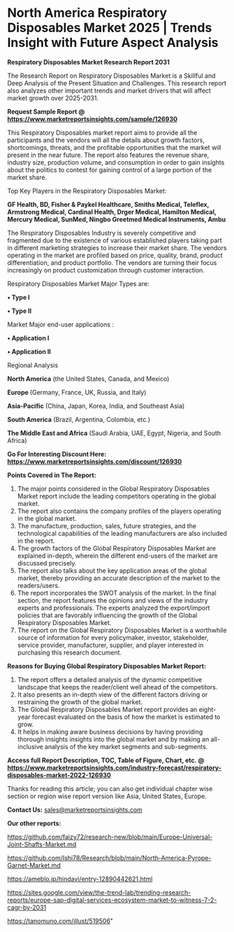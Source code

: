 # North America Respiratory Disposables Market 2025 | Trends Insight with Future Aspect Analysis

<strong>Respiratory Disposables Market Research Report 2031</strong>

The Research Report on Respiratory Disposables Market is a Skillful and Deep Analysis of the Present Situation and Challenges. This research report also analyzes other important trends and market drivers that will affect market growth over 2025-2031.

<strong>Request Sample Report @ <a href=https://www.marketreportsinsights.com/sample/126930>https://www.marketreportsinsights.com/sample/126930</a></strong>

This Respiratory Disposables market report aims to provide all the participants and the vendors will all the details about growth factors, shortcomings, threats, and the profitable opportunities that the market will present in the near future. The report also features the revenue share, industry size, production volume, and consumption in order to gain insights about the politics to contest for gaining control of a large portion of the market share.

Top Key Players in the Respiratory Disposables Market:

<strong>GF Health, BD, Fisher & Paykel Healthcare, Smiths Medical, Teleflex, Armstrong Medical, Cardinal Health, Drger Medical, Hamilton Medical, Mercury Medical, SunMed, Ningbo Greetmed Medical Instruments, Ambu</strong>

The Respiratory Disposables Industry is severely competitive and fragmented due to the existence of various established players taking part in different marketing strategies to increase their market share. The vendors operating in the market are profiled based on price, quality, brand, product differentiation, and product portfolio. The vendors are turning their focus increasingly on product customization through customer interaction.

Respiratory Disposables Market Major Types are:

<strong>• Type I

• Type II</strong>

Market Major end-user applications :

<strong>• Application I

• Application II</strong>

Regional Analysis

</u><strong><b>North America</b></strong> (the United States, Canada, and Mexico)

<strong><b>Europe </b></strong>(Germany, France, UK, Russia, and Italy)

<strong><b>Asia-Pacific</b></strong> (China, Japan, Korea, India, and Southeast Asia)

<strong><b>South America</b></strong> (Brazil, Argentina, Colombia, etc.)

<strong><b>The Middle East and Africa</b></strong> (Saudi Arabia, UAE, Egypt, Nigeria, and South Africa)

<strong>Go For Interesting Discount Here: <a href=https://www.marketreportsinsights.com/discount/126930>https://www.marketreportsinsights.com/discount/126930</a></strong>

<strong>Points Covered in The Report:</strong>
<ol>
  <li>The major points considered in the Global Respiratory Disposables Market report include the leading competitors operating in the global market.</li>
  <li>The report also contains the company profiles of the players operating in the global market.</li>
  <li>The manufacture, production, sales, future strategies, and the technological capabilities of the leading manufacturers are also included in the report.</li>
  <li>The growth factors of the Global Respiratory Disposables Market are explained in-depth, wherein the different end-users of the market are discussed precisely.</li>
  <li>The report also talks about the key application areas of the global market, thereby providing an accurate description of the market to the readers/users.</li>
  <li>The report incorporates the SWOT analysis of the market. In the final section, the report features the opinions and views of the industry experts and professionals. The experts analyzed the export/import policies that are favorably influencing the growth of the Global Respiratory Disposables Market.</li>
  <li>The report on the Global Respiratory Disposables Market is a worthwhile source of information for every policymaker, investor, stakeholder, service provider, manufacturer, supplier, and player interested in purchasing this research document.</li>
</ol>
<strong>Reasons for Buying Global Respiratory Disposables Market Report:</strong>

<ol>
  <li>The report offers a detailed analysis of the dynamic competitive landscape that keeps the reader/client well ahead of the competitors.</li>
  <li>It also presents an in-depth view of the different factors driving or restraining the growth of the global market.</li>
  <li>The Global Respiratory Disposables Market report provides an eight-year forecast evaluated on the basis of how the market is estimated to grow.</li>
  <li>It helps in making aware business decisions by having providing thorough insights insights into the global market and by making an all-inclusive analysis of the key market segments and sub-segments.</li>
</ol>
<strong>Access full Report Description, TOC, Table of Figure, Chart, etc. @ <a href=https://www.marketreportsinsights.com/industry-forecast/respiratory-disposables-market-2022-126930>https://www.marketreportsinsights.com/industry-forecast/respiratory-disposables-market-2022-126930</a></strong>


Thanks for reading this article; you can also get individual chapter wise section or region wise report version like Asia, United States, Europe.

<strong>Contact Us:</strong>
sales@marketreportsinsights.com

<strong>Our other reports:</strong>

<a href=https://github.com/faizy72/research-new/blob/main/Europe-Universal-Joint-Shafts-Market.md>https://github.com/faizy72/research-new/blob/main/Europe-Universal-Joint-Shafts-Market.md</a>

<a href=https://github.com/Ishi78/Research/blob/main/North-America-Pyrope-Garnet-Market.md>https://github.com/Ishi78/Research/blob/main/North-America-Pyrope-Garnet-Market.md</a>

<a href=https://ameblo.jp/hindavi/entry-12890442621.html>https://ameblo.jp/hindavi/entry-12890442621.html</a>

<a href=https://sites.google.com/view/the-trend-lab/trending-research-reports/europe-sap-digital-services-ecosystem-market-to-witness-7-2-cagr-by-2031>https://sites.google.com/view/the-trend-lab/trending-research-reports/europe-sap-digital-services-ecosystem-market-to-witness-7-2-cagr-by-2031</a>

<a href=https://tanomuno.com/illust/519506>https://tanomuno.com/illust/519506</a>"
